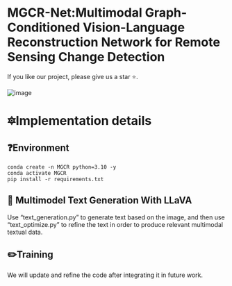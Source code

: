# MGCR-Net:Multimodal Graph-Conditioned Vision-Language Reconstruction Network for Remote Sensing Change Detection
 If you like our project, please give us a star ⭐.

![image](https://github.com/user-attachments/assets/6e869738-11a3-49c5-9aba-fac1296f078a)

 
 # 🔯Implementation details
## ❓Environment
```
conda create -n MGCR python=3.10 -y
conda activate MGCR
pip install -r requirements.txt
```

## 🔑	Multimodel Text Generation With LLaVA
Use “text_generation.py” to generate text based on the image, and then use “text_optimize.py” to refine the text in order to produce relevant multimodal textual data.

## ✏️Training
We will update and refine the code after integrating it in future work.
